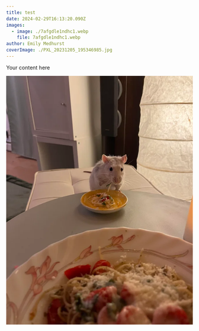 ```yaml
---
title: test
date: 2024-02-29T16:13:20.090Z
images:
  - image: ./7afgdle1ndhc1.webp
    file: 7afgdle1ndhc1.webp
author: Emily Medhurst
coverImage: ./PXL_20231205_195346985.jpg
---
```

Your content here

![](./7afgdle1ndhc1.webp)
